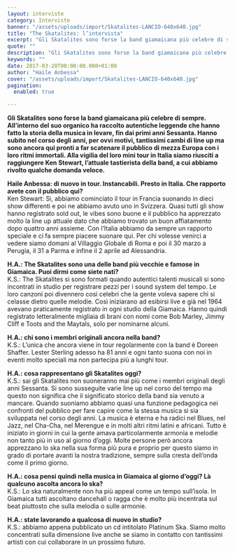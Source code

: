 ```yaml
---
layout: interviste
category: Interviste
banner: "/assets/uploads/import/Skatalites-LANCIO-640x640.jpg"
title: "The Skatalites: l’intervista"
excerpt: "Gli Skatalites sono forse la band giamaicana più celebre di sempre. All’interno del suo organico ha raccolto autentiche leggende che hanno fatto la storia della musica in levare, fin dai primi anni Sessanta. Hanno subito nel corso degli anni, per ovvi motivi, tantissimi cambi di line up ma sono ancora qui pronti a far scatenare…"
quote: ""
description: "Gli Skatalites sono forse la band giamaicana più celebre di sempre. All’interno del suo organico ha raccolto autentiche leggende che hanno fatto la storia della musica in levare, fin dai primi anni Sessanta. Hanno subito nel corso degli anni, per ovvi motivi, tantissimi cambi di line up ma sono ancora qui pronti a far scatenare…"
keywords: ""
date: 2017-03-28T00:00:00.000+01:00
author: "Haile Anbessa"
cover: "/assets/uploads/import/Skatalites-LANCIO-640x640.jpg"
pagination:
  enabled: true

---
```


**Gli Skatalites sono forse la band giamaicana più celebre di sempre. All’interno del suo organico ha raccolto autentiche leggende che hanno fatto la storia della musica in levare, fin dai primi anni Sessanta. Hanno subito nel corso degli anni, per ovvi motivi, tantissimi cambi di line up ma sono ancora qui pronti a far scatenare il pubblico di mezza Europa con i loro ritmi immortali. Alla vigilia del loro mini tour in Italia siamo riusciti a raggiungere Ken Stewart, l’attuale tastierista della band, a cui abbiamo rivolto qualche domanda veloce.**

 **Haile Anbessa: di nuovo in tour. Instancabili. Presto in Italia. Che rapporto avete con il pubblico qui?**  
Ken Stewart: Sì, abbiamo cominciato il tour in Francia suonando in dieci show differenti e poi ne abbiamo avuto uno in Svizzera. Quasi tutti gli show hanno registrato sold out, le vibes sono buone e il pubblico ha apprezzato molto la line up attuale dato che abbiamo trovato un buon affiatamento dopo quattro anni assieme. Con l’Italia abbiamo da sempre un rapporto speciale e ci fa sempre piacere suonare qui. Per chi volesse venirci a vedere siamo domani al Villaggio Globale di Roma e poi il 30 marzo a Perugia, il 31 a Parma e infine il 2 aprile ad Alessandria.

 **H.A.: The Skatalites sono una delle band più vecchie e famose in Giamaica. Puoi dirmi come siete nati?**  
K.S.: The Skatalites si sono formati quando autentici talenti musicali si sono incontrati in studio per registrare pezzi per i sound system del tempo. Le loro canzoni poi divennero così celebri che la gente voleva sapere chi si celasse dietro quelle melodie. Così iniziarano ad esibirsi live e già nel 1964 avevano praticamente registrato in ogni studio della Giamaica. Hanno quindi registrato letteralmente migliaia di brani con nomi come Bob Marley, Jimmy Cliff e Toots and the Maytals, solo per nominarne alcuni.

 **H.A.: chi sono i membri originali ancora nella band?**  
K.S.: L’unica che ancora viene in tour regolarmente con la band è Doreen Shaffer. Lester Sterling adesso ha 81 anni e ogni tanto suona con noi in eventi molto speciali ma non partecipa più a lunghi tour.

 **H.A.: cosa rappresentano gli Skatalites oggi?**  
K.S.: sai gli Skatalites non suoneranno mai più come i membri originali degli anni Sessanta. Si sono susseguite varie line up nel corso del tempo ma questo non significa che il significato storico della band sia venuto a mancare. Quando suoniamo abbiamo quasi una funzione pedagogica nei confronti del pubblico per fare capire come la stessa musica si sia sviluppata nel corso degli anni. La musica è eterna e ha radici nel Blues, nel Jazz, nel Cha-Cha, nel Merengue e in molti altri ritmi latini e africani. Tutto è iniziato in giorni in cui la gente amava particolarmente armonia e melodie non tanto più in uso al giorno d’oggi. Molte persone però ancora apprezzano lo ska nella sua forma più pura e proprio per questo siamo in grado di portare avanti la nostra tradizione, sempre sulla cresta dell’onda come il primo giorno.

**H.A.: cosa pensi quindi nella musica in Giamaica al giorno d’oggi? Là qualcuno ascolta ancora lo ska?**  
K.S.: Lo ska naturalmente non ha più appeal come un tempo sull’isola. In Giamaica tutti ascoltano dancehall o ragga che è molto più incentrata sul beat piuttosto che sulla melodia o sulle armonie.

**H.A.: state lavorando a qualcosa di nuovo in studio?**  
K.S.: abbiamo appena pubblicato un cd intitolato Platinum Ska. Siamo molto concentrati sulla dimensione live anche se siamo in contatto con tantissimi artisti con cui collaborare in un prossimo futuro.